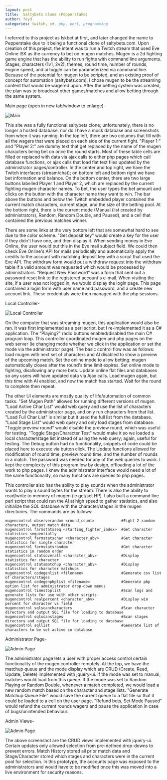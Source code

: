 ```yaml
---
layout: post
title:  Saltybets Clone (Pepperstake)
author: feyd
categories: twitch, c#, php, perl, programming
---
```


I referred to this project as Iskbet at first, and later changed the name to Pepperstake due to it being a functional clone of saltybets.com.  Upon creation of this project, the intent was to run a Twitch stream that used Eve Online ISK as the currency to bet on mugen matches.  Mugen is a 2d fighting game engine that has the ability to run fights with command line arguments.  Stages, characters (1v1, 2v2), themes, round time, number of rounds, engine speed, and ai toggle can be parameterized via command line.  Because of the potential for mugen to be scripted, and an existing proof of concept for automation (saltybets.com), I chose mugen to be the streaming content that would be wagered upon.  After the betting system was created, the plan was to broadcast other games/matches and allow betting through the same system.

Main page (open in new tab/window to enlarge)-

![Main](../assets/portfolio-images/3-saltybets-clone-mugen-main-page.png)

This site was a fully functional saltybets clone; unfortunately, there is no longer a hosted database, nor do I have a mock database and screenshots from when it was running.  In the top left, there are two columns that fill with all the wagers that were placed on each side of the current fight.  "Player 1:" and "Player 2:" are dummy text that get replaced by the name of the mugen characters being bet on once the round starts.  Most of these table cells are filled or replaced with data via ajax calls to either php pages which call database functions, or ajax calls that load flat text files updated by the administrator pages/controller.  In the center and top right, we have the Twitch interfaces (stream/chat); on bottom left and bottom right we have bet information and balance.  On the bottom center, there are two large buttons labelled Player 1 and Player 2, which are replaced by the current fighting mugen character names.  To bet, the user types the bet amount and clicks on the button with the character name they want to win.  The bar above the buttons and below the Twitch embedded player contained the current match characters, current stage, and the size of the betting pool.  At the bottom right, there is the current mode (Manual (list created by administrators), Random, Random Double, and Paused), and a cell that contained the previous matches winner.

There are some links at the very bottom left that are somewhat hard to see due to the color scheme.  "Get deposit key" would create a key for the user if they didn't have one, and then display it.  When sending money in Eve Online, the user would put this in the Eve mail subject field.  We could then check Eve Online's API for mails periodically and automatically apply the credits to the account with matching deposit key with a script that used the Eve API.  The withdraw form would put a withdraw request into the withdraw table if a valid amount was requested which would be processed by administrators.  "Request New Password" was a form that sent out a password reset link to the registered account's e-mail.  When visiting the site, if a user was not logged in, we would display the login page.  This page contained a login form with user name and password, and a create new account link.  These credentials were then managed with the php sessions.  

Local Controller-

![Local Controller](../assets/portfolio-images/0-saltybets-clone-mugen-controller.png)

On the computer that was streaming mugen, this application would also be ran.  It was first implemented as a perl script, but I re-implemented it as a C# application.  The "Playing?" radio buttons enabled/disabled the main C# program loop.  This controller coordinated mugen and php pages on the web server (ie changing mode whether we click in the application or set the mode via the administrator page).  The basic control flow was as follows: load mugen with next set of characters and AI disabled to show a preview of the upcoming match.  Set the online mode to allow betting; mugen automatically closes after the round's time limit expires.  Set online mode to fighting, disallowing any more bets.  Update online flat files and databases so any users will have updated data via Ajax calls.  Load mugen again, but this time with AI enabled, and now the match has started.  Wait for the round to complete then repeat.

The other UI elements are mostly quality of life/automation of common tasks.  "Set Mugen Path" allowed for running different versions of mugen.  "Load Active Char List" would web query and use the list of characters created by the administrator page, and only run characters from that list.  "Load Full Char List" is similar but it used the full list from the database.  "Load Stage List" would web query and only load stages from database.  "Toggle preview round" would disable the preview round, which was useful for testing. "Toggle Stage/Character Test" would make it so we loaded a local character/stage list instead of using the web query; again, useful for testing.  The Debug button had no functionality, snippets of code could be placed here to execute via button click.  The Update functions allowed for modification of round time, preview round time, and the number of rounds in a match.  The password was needed for any of the web queries to work.  I kept the complexity of this program low by design, offloading a lot of the work to php pages.  I knew the administrator interface would need a lot of the same functionality, so many functions are queries to php pages.

This controller also has the ability to play sounds when the administrator wants to play a sound bytes for the stream.  There is also the ability to read/write to memory of mugen (ie get/set HP).  I also built a command line perl script that could run the AI at high speed to gather statistics, and also initialize the SQL database with the character/stages in the mugen directories.  The commands are as follows:

	mugencontrol observerandom <round_count>            #Fight 2 random characters, output match data
	mugencontrol farmstatsseq <starting_fighter_index>  #Get character statistics sequentially
	mugencontrol farmstatschar <character_abv>          #Get character statistics for single character
    mugencontrol farmstatsrandom                        #Get character statistics in random order
	mugencontrol statsoverall <character_abv>           #Display statistics for character
	mugencontrol statsmatchup <character_abv>           #Display statistics for character matchups
	mugencontrol codegenlist <filename>                 #Generate csv list of characters/stages
	mugencontrol codegenphplist <filename>              #Generate php option list for administrator drop-down menus
	mugencontrol timestoplist                           #Scan logs and generate lists for use with other scripts
	mugencontrol realpercent <character_abv>            #Display win percent for character vs field
	mugencontrol sqlscancharacters                      #Scan character directory and output SQL file for loading to database
	mugencontrol sqlscanstages                          #Scan stages directory and output SQL file for loading to database
	mugencontrol sqllist                                #Generate list of characters to be set active in database

Administrator Page-

![Admin Page](../assets/portfolio-images/1-saltybets-clone-mugen-admin.png)

The administrator page lets a user with proper access control certain functionality of the mugen controller remotely.  At the top, we have the matchup queue and the mode display which are CRUD (Create, Read, Update, Delete) implemented with jquery-ui.  If the mode was set to manual, matches would load from this queue.  If the mode was set to Random Playing or Random Double, whenever a match completed, we would load a new random match based on the character and stage lists.  "Generate Matchup Queue File" would save the current queue to a flat file so that it could be loaded to a cell on the user page.  "Refund bets, Set Mode Paused" would refund the current rounds wagers and pause the application in case of bugs/unintended behaviour.

Admin Views-

![Admin Page](../assets/portfolio-images/2-saltybets-clone-mugen-admin-pages.png)

The above screenshot are the CRUD views implemented with jquery-ui.  Certain updates only allowed selection from pre-defined drop-downs to prevent errors.  Match History stored all prior match data and Stage/Character stored which stages and characters were in the current pool for selection.  In this prototype, the accounts page was exposed to the administrators and would have to be modified once this was moved into a live environment for security reasons.
